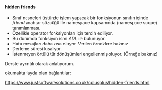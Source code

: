 #### hidden friends

+ Sınıf nesneleri üstünde işlem yapacak bir fonksiyonun sınıfın içinde _friend_ anahtar sözcüğü ile namespace kapsamında (namespace scope) tanımlanması.
+ Özellikle operator fonksiyonları için tercih ediliyor.
+ Bu durumda fonksiyon ismi _ADL_ ile bulunuyor.
+ Hata mesajları daha kısa oluyor. Verilen örneklere bakınız. 
+ Derleme süresi kısalıyor.
+ İstenmeyen örtülü tür dönüşümleri engellenmiş oluyor. (Örneğe bakınız)

Derste ayrıntılı olarak anlatıyorum.

okumakta fayda olan bağlantılar:

https://www.justsoftwaresolutions.co.uk/cplusplus/hidden-friends.html


